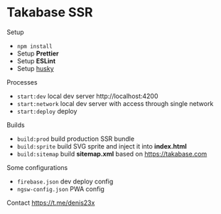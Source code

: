# Takabase SSR

Setup

- `npm install`
- Setup **Prettier**
- Setup **ESLint**
- Setup [husky](https://github.com/typicode/husky)

Processes

- `start:dev` local dev server http://localhost:4200
- `start:network` local dev server with access through single network
- `start:deploy` deploy

Builds

- `build:prod` build production SSR bundle
- `build:sprite` build SVG sprite and inject it into **index.html**
- `build:sitemap` build **sitemap.xml** based on https://takabase.com

Some configurations

- `firebase.json` dev deploy config
- `ngsw-config.json` PWA config

Contact https://t.me/denis23x
